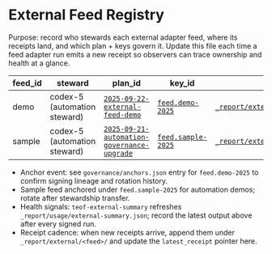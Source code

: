 # External Feed Registry

Purpose: record who stewards each external adapter feed, where its receipts land, and which plan + keys govern it. Update this file each time a feed adapter run emits a new receipt so observers can trace ownership and health at a glance.

| feed_id | steward | plan_id | key_id | latest_receipt | summary |
| --- | --- | --- | --- | --- | --- |
| demo | codex-5 (automation steward) | [`2025-09-22-external-feed-demo`](../../_plans/2025-09-22-external-feed-demo.plan.json) | [`feed.demo-2025`](../../governance/keys/feed.demo-2025.pub) | [`_report/external/demo/20250922T014500Z.json`](../../_report/external/demo/20250922T014500Z.json) | [`_report/usage/external-summary.json`](../../_report/usage/external-summary.json) |
| sample | codex-5 (automation steward) | [`2025-09-21-automation-governance-upgrade`](../../_plans/2025-09-21-automation-governance-upgrade.plan.json) | [`feed.sample-2025`](../../governance/keys/feed.sample-2025.pub) | [`_report/external/sample/20250922T221000Z.json`](../../_report/external/sample/20250922T221000Z.json) | [`_report/usage/external-summary.json`](../../_report/usage/external-summary.json) |

- Anchor event: see `governance/anchors.json` entry for `feed.demo-2025` to confirm signing lineage and rotation history.
- Sample feed anchored under `feed.sample-2025` for automation demos; rotate after stewardship transfer.
- Health signals: `teof-external-summary` refreshes `_report/usage/external-summary.json`; record the latest output above after every signed run.
- Receipt cadence: when new receipts arrive, append them under `_report/external/<feed>/` and update the `latest_receipt` pointer here.
